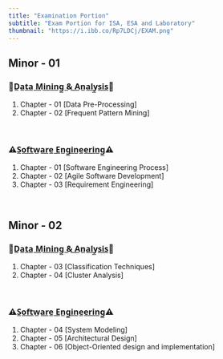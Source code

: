 ```yaml
---
title: "Examination Portion"
subtitle: "Exam Portion for ISA, ESA and Laboratory"
thumbnail: "https://i.ibb.co/Rp7LDCj/EXAM.png"
---
```


##  Minor - 01 

### 🔴D̲a̲t̲a̲ ̲M̲i̲n̲i̲n̲g̲ ̲&̲ ̲A̲n̲a̲l̲y̲s̲i̲s̲🔴

1. Chapter - 01 [Data Pre-Processing]
2. Chapter - 02 [Frequent Pattern Mining]

&nbsp;

### ⚠️S̲o̲f̲t̲w̲a̲r̲e̲ ̲E̲n̲g̲i̲n̲e̲e̲r̲i̲n̲g̲⚠️

1. Chapter - 01 [Software Engineering Process]
2. Chapter - 02 [Agile Software Development]
3. Chapter - 03 [Requirement Engineering]

&nbsp;

##  Minor - 02

### 🔴D̲a̲t̲a̲ ̲M̲i̲n̲i̲n̲g̲ ̲&̲ ̲A̲n̲a̲l̲y̲s̲i̲s̲🔴

1. Chapter - 03 [Classification Techniques]
2. Chapter - 04 [Cluster Analysis]

&nbsp;

### ⚠️S̲o̲f̲t̲w̲a̲r̲e̲ ̲E̲n̲g̲i̲n̲e̲e̲r̲i̲n̲g̲⚠️

1. Chapter - 04 [System Modeling]
2. Chapter - 05 [Architectural Design]
3. Chapter - 06 [Object-Oriented design and implementation]